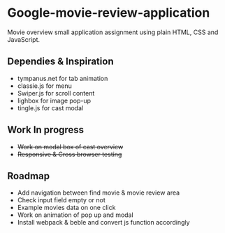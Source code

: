 # Google-movie-review-application

Movie overview small application assignment using plain HTML, CSS and JavaScript.

## Dependies & Inspiration
- tympanus.net for tab animation
- classie.js for menu
- Swiper.js for scroll content
- lighbox for image pop-up
- tingle.js for cast modal


## Work In progress
- ~~Work on modal box of cast overview~~
- ~~Responsive & Cross browser testing~~

## Roadmap
- Add navigation between find movie & movie review area
- Check input field empty or not
- Example movies data on one click
- Work on animation of pop up and modal
- Install webpack & beble and convert js function accordingly
